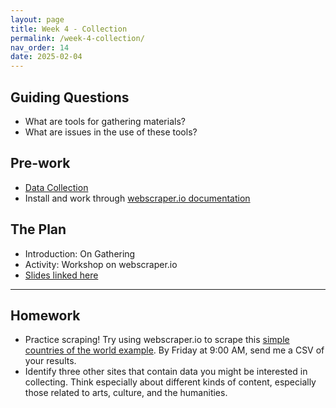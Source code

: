 ```yaml
---
layout: page
title: Week 4 - Collection
permalink: /week-4-collection/
nav_order: 14
date: 2025-02-04
---
```


## Guiding Questions

* What are tools for gathering materials?
* What are issues in the use of these tools?

## Pre-work

* [Data Collection](https://ori.hhs.gov/education/products/n_illinois_u/datamanagement/dctopic.html)
* Install and work through [webscraper.io documentation](https://webscraper.io/how-to-videos)


## The Plan

* Introduction: On Gathering
* Activity: Workshop on webscraper.io
* [Slides linked here](/resources/week-4/collection.pptx)

---
## Homework

* Practice scraping! Try using webscraper.io to scrape this [simple countries of the world example](https://www.scrapethissite.com/pages/simple/). By Friday at 9:00 AM, send me a CSV of your results. 
* Identify three other sites that contain data you might be interested in collecting. Think especially about different kinds of content, especially those related to arts, culture, and the humanities.
